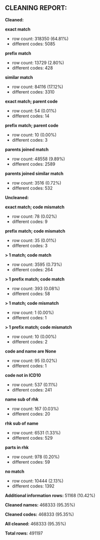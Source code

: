 ## CLEANING REPORT:


**Cleaned:**



**exact match**

* row count: 318350 (64.81%)
* different codes: 5085


**prefix match**

* row count: 13729 (2.80%)
* different codes: 428


**similar match**

* row count: 84116 (17.12%)
* different codes: 3310


**exact match; parent code**

* row count: 54 (0.01%)
* different codes: 14


**prefix match; parent code**

* row count: 10 (0.00%)
* different codes: 3


**parents joined match**

* row count: 48558 (9.89%)
* different codes: 2589


**parents joined similar match**

* row count: 3516 (0.72%)
* different codes: 532


**Uncleaned:**



**exact match; code mismatch**

* row count: 78 (0.02%)
* different codes: 9


**prefix match; code mismatch**

* row count: 35 (0.01%)
* different codes: 3


**> 1 match; code match**

* row count: 3595 (0.73%)
* different codes: 264


**> 1 prefix match; code match**

* row count: 393 (0.08%)
* different codes: 58


**> 1 match; code mismatch**

* row count: 1 (0.00%)
* different codes: 1


**> 1 prefix match; code mismatch**

* row count: 10 (0.00%)
* different codes: 2


**code and name are None**

* row count: 95 (0.02%)
* different codes: 1


**code not in ICD10**

* row count: 537 (0.11%)
* different codes: 241


**name sub of rhk**

* row count: 167 (0.03%)
* different codes: 20


**rhk sub of name**

* row count: 6531 (1.33%)
* different codes: 529


**parts in rhk**

* row count: 978 (0.20%)
* different codes: 59


**no match**

* row count: 10444 (2.13%)
* different codes: 1392


**Additional information rows:** 51168 (10.42%)

**Cleaned names:** 468333 (95.35%)

**Cleaned codes:** 468333 (95.35%)

**All cleaned:** 468333 (95.35%)

**Total rows:** 491197
